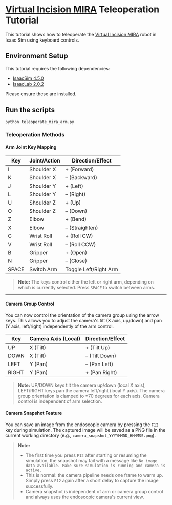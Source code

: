 # [Virtual Incision MIRA](https://virtualincision.com/mira/) Teleoperation Tutorial

This tutorial shows how to teleoperate the [Virtual Incision MIRA](https://virtualincision.com/mira/) robot in Isaac Sim using keyboard controls.

## Environment Setup

This tutorial requires the following dependencies:
- [IsaacSim 4.5.0](https://docs.isaacsim.omniverse.nvidia.com/4.5.0/index.html)
- [IsaacLab 2.0.2](https://isaac-sim.github.io/IsaacLab/v2.0.2/index.html)

Please ensure these are installed.

## Run the scripts

```sh
python teleoperate_mira_arm.py
```

### Teleoperation Methods

#### Arm Joint Key Mapping

| Key   | Joint/Action   | Direction/Effect      |
|-------|---------------|-----------------------|
| I     | Shoulder X    | + (Forward)           |
| K     | Shoulder X    | – (Backward)          |
| J     | Shoulder Y    | + (Left)              |
| L     | Shoulder Y    | – (Right)             |
| U     | Shoulder Z    | + (Up)                |
| O     | Shoulder Z    | – (Down)              |
| Z     | Elbow         | + (Bend)              |
| X     | Elbow         | – (Straighten)        |
| C     | Wrist Roll    | + (Roll CW)           |
| V     | Wrist Roll    | – (Roll CCW)          |
| B     | Gripper       | + (Open)              |
| N     | Gripper       | – (Close)             |
| SPACE | Switch Arm    | Toggle Left/Right Arm |

> **Note:** The keys control either the left or right arm, depending on which is currently selected. Press `SPACE` to switch between arms.

---

#### Camera Group Control

You can now control the orientation of the camera group using the arrow keys. This allows you to adjust the camera's tilt (X axis, up/down) and pan (Y axis, left/right) independently of the arm control.

| Key     | Camera Axis (Local) | Direction/Effect      |
|---------|---------------------|----------------------|
| UP      | X (Tilt)            | + (Tilt Up)          |
| DOWN    | X (Tilt)            | – (Tilt Down)        |
| LEFT    | Y (Pan)             | – (Pan Left)         |
| RIGHT   | Y (Pan)             | + (Pan Right)        |

> **Note:** UP/DOWN keys tilt the camera up/down (local X axis), LEFT/RIGHT keys pan the camera left/right (local Y axis). The camera group orientation is clamped to ±70 degrees for each axis. Camera control is independent of arm selection.

#### Camera Snapshot Feature

You can save an image from the endoscopic camera by pressing the `F12` key during simulation. The captured image will be saved as a PNG file in the current working directory (e.g., `camera_snapshot_YYYYMMDD_HHMMSS.png`).

> **Note:**
> - The first time you press `F12` after starting or resuming the simulation, the snapshot may fail with a message like `No image data available. Make sure simulation is running and camera is active.`
> - This is normal: the camera pipeline needs one frame to warm up. Simply press `F12` again after a short delay to capture the image successfully.
> - Camera snapshot is independent of arm or camera group control and always uses the endoscopic camera's current view.
